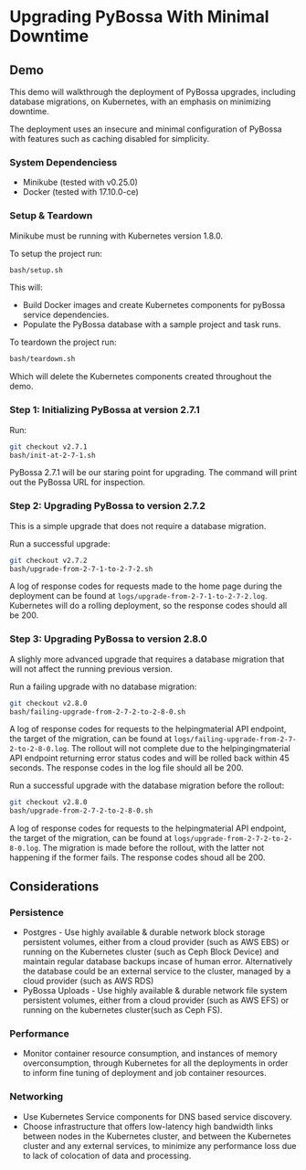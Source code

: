 # Upgrading PyBossa With Minimal Downtime

## Demo
This demo will walkthrough the deployment of PyBossa upgrades, including database migrations, on Kubernetes, with an emphasis on minimizing downtime.

The deployment uses an insecure and minimal configuration of PyBossa with features such as caching disabled for simplicity.

### System Dependenciess
* Minikube (tested with v0.25.0)
* Docker (tested with 17.10.0-ce)

### Setup & Teardown

Minikube must be running with Kubernetes version 1.8.0.

To setup the project run:
```bash
bash/setup.sh
```
This will:
* Build Docker images and create Kubernetes components for pyBossa service dependencies.
* Populate the PyBossa database with a sample project and task runs.

To teardown the project run:
```bash
bash/teardown.sh
```

Which will delete the Kubernetes components created throughout the demo.


### Step 1: Initializing PyBossa at version 2.7.1
Run:
```bash
git checkout v2.7.1
bash/init-at-2-7-1.sh
```

PyBossa 2.7.1 will be our staring point for upgrading. The command will print out the PyBossa URL for inspection.

### Step 2: Upgrading PyBossa to version 2.7.2
This is a simple upgrade that does not require a database migration.

Run a successful upgrade:
```bash
git checkout v2.7.2
bash/upgrade-from-2-7-1-to-2-7-2.sh
```
 A log of response codes for requests made to the home page during the deployment can be found at `logs/upgrade-from-2-7-1-to-2-7-2.log`. Kubernetes will do a rolling deployment, so the response codes should all be 200.

### Step 3: Upgrading PyBossa to version 2.8.0
A slighly more advanced upgrade that requires a database migration that will not affect the running previous version.

Run a failing upgrade with no database migration:
```bash
git checkout v2.8.0
bash/failing-upgrade-from-2-7-2-to-2-8-0.sh
```
A log of response codes for requests to the helpingmaterial API endpoint, the target of the migration, can be found at `logs/failing-upgrade-from-2-7-2-to-2-8-0.log`. The rollout will not complete due to the helpingingmaterial API endpoint returning error status codes and will be rolled back within 45 seconds. The response codes in the log file should all be 200.

Run a successful upgrade with the database migration before the rollout:
```bash
git checkout v2.8.0
bash/upgrade-from-2-7-2-to-2-8-0.sh
```

A log of response codes for requests to the helpingmaterial API endpoint, the target of the migration, can be found at `logs/upgrade-from-2-7-2-to-2-8-0.log`. The migration is made before the rollout, with the latter not happening if the former fails. The response codes shoud all be 200.

## Considerations

### Persistence
* Postgres - Use highly available & durable network block storage persistent volumes, either from a cloud provider (such as AWS EBS) or running on the Kubernetes cluster (such as Ceph Block Device) and maintain regular database backups incase of human error. Alternatively the database could be an external service to the cluster, managed by a cloud provider (such as AWS RDS)
* PyBossa Uploads - Use highly available & durable network file system persistent volumes, either from a cloud provider (such as AWS EFS) or running on the kubernetes cluster(such as Ceph FS).

### Performance
* Monitor container resource consumption, and instances of memory overconsumption, through Kubernetes for all the deployments in order to inform fine tuning of deployment and job container resources.

### Networking
* Use Kubernetes Service components for DNS based service discovery.
* Choose infrastructure that offers low-latency high bandwidth links between nodes in the Kubernetes cluster, and between the Kubernetes cluster and any external services, to minimize any performance loss due to lack of colocation of data and processing.

